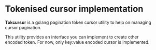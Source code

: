 # Tokenised cursor implementation

**Tokcursor** is a golang pagination token cursor utility to help on managing cursor pagination.

This utility provides an interface you can implement to create other encoded token. For now, only key:value encoded cursor is implemented.